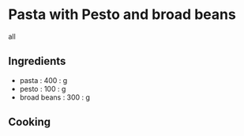 # Pasta with Pesto and broad beans
all
## Ingredients
* pasta : 400 : g
* pesto : 100 : g
* broad beans : 300 : g
## Cooking
